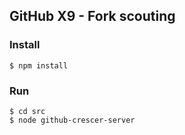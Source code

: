 ## GitHub X9 - Fork scouting

### Install

`$ npm install`  

### Run

`$ cd src`  
`$ node github-crescer-server`  

